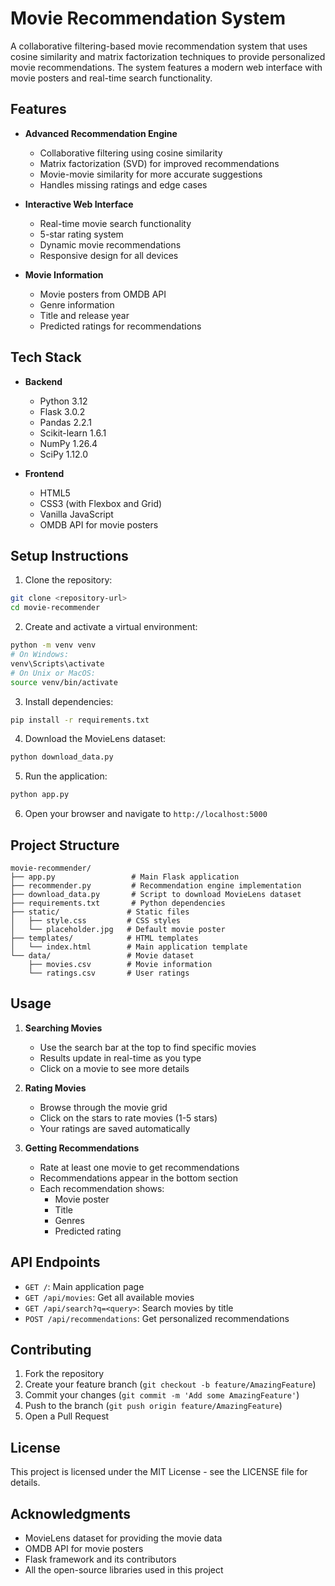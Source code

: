 # Movie Recommendation System

A collaborative filtering-based movie recommendation system that uses cosine similarity and matrix factorization techniques to provide personalized movie recommendations. The system features a modern web interface with movie posters and real-time search functionality.

## Features

- **Advanced Recommendation Engine**
  - Collaborative filtering using cosine similarity
  - Matrix factorization (SVD) for improved recommendations
  - Movie-movie similarity for more accurate suggestions
  - Handles missing ratings and edge cases

- **Interactive Web Interface**
  - Real-time movie search functionality
  - 5-star rating system
  - Dynamic movie recommendations
  - Responsive design for all devices

- **Movie Information**
  - Movie posters from OMDB API
  - Genre information
  - Title and release year
  - Predicted ratings for recommendations

## Tech Stack

- **Backend**
  - Python 3.12
  - Flask 3.0.2
  - Pandas 2.2.1
  - Scikit-learn 1.6.1
  - NumPy 1.26.4
  - SciPy 1.12.0

- **Frontend**
  - HTML5
  - CSS3 (with Flexbox and Grid)
  - Vanilla JavaScript
  - OMDB API for movie posters

## Setup Instructions

1. Clone the repository:
```bash
git clone <repository-url>
cd movie-recommender
```

2. Create and activate a virtual environment:
```bash
python -m venv venv
# On Windows:
venv\Scripts\activate
# On Unix or MacOS:
source venv/bin/activate
```

3. Install dependencies:
```bash
pip install -r requirements.txt
```

4. Download the MovieLens dataset:
```bash
python download_data.py
```

5. Run the application:
```bash
python app.py
```

6. Open your browser and navigate to `http://localhost:5000`

## Project Structure

```
movie-recommender/
├── app.py                 # Main Flask application
├── recommender.py         # Recommendation engine implementation
├── download_data.py       # Script to download MovieLens dataset
├── requirements.txt       # Python dependencies
├── static/               # Static files
│   ├── style.css         # CSS styles
│   └── placeholder.jpg   # Default movie poster
├── templates/            # HTML templates
│   └── index.html        # Main application template
└── data/                 # Movie dataset
    ├── movies.csv        # Movie information
    └── ratings.csv       # User ratings
```

## Usage

1. **Searching Movies**
   - Use the search bar at the top to find specific movies
   - Results update in real-time as you type
   - Click on a movie to see more details

2. **Rating Movies**
   - Browse through the movie grid
   - Click on the stars to rate movies (1-5 stars)
   - Your ratings are saved automatically

3. **Getting Recommendations**
   - Rate at least one movie to get recommendations
   - Recommendations appear in the bottom section
   - Each recommendation shows:
     - Movie poster
     - Title
     - Genres
     - Predicted rating

## API Endpoints

- `GET /`: Main application page
- `GET /api/movies`: Get all available movies
- `GET /api/search?q=<query>`: Search movies by title
- `POST /api/recommendations`: Get personalized recommendations

## Contributing

1. Fork the repository
2. Create your feature branch (`git checkout -b feature/AmazingFeature`)
3. Commit your changes (`git commit -m 'Add some AmazingFeature'`)
4. Push to the branch (`git push origin feature/AmazingFeature`)
5. Open a Pull Request

## License

This project is licensed under the MIT License - see the LICENSE file for details.

## Acknowledgments

- MovieLens dataset for providing the movie data
- OMDB API for movie posters
- Flask framework and its contributors
- All the open-source libraries used in this project 